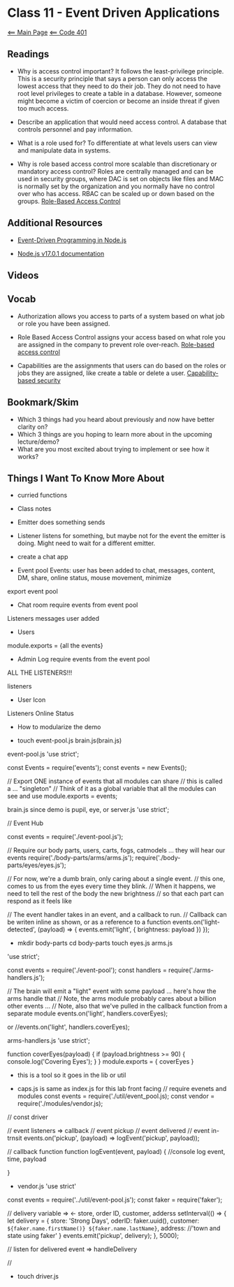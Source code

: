 # Class 11 - Event Driven Applications

[<== Main Page](../README.md)
[<== Code 401](../code401/code401.md)

## Readings

- Why is access control important? It follows the least-privilege principle. This is a security principle that says a person can only access the lowest access that they need to do their job. They do not need to have root level privileges to create a table in a database. However, someone might become a victim of coercion or become an inside threat if given too much access.

- Describe an application that would need access control. A database that controls personnel and pay information.

- What is a role used for? To differentiate at what levels users can view and manipulate data in systems.

- Why is role based access control more scalable than discretionary or mandatory access control? Roles are centrally managed and can be used in security groups, where DAC is set on objects like files and MAC is normally set by the organization and you normally have no control over who has access. RBAC can be scaled up or down based on the groups. [Role-Based Access Control](https://www.sciencedirect.com/topics/computer-science/role-based-access-control)

## Additional Resources

- [Event-Driven Programming in Node.js](https://www.digitalocean.com/community/tutorials/nodejs-event-driven-programming)

- [Node.js v17.0.1 documentation](https://nodejs.org/api/events.html)

## Videos

## Vocab

- Authorization allows you access to parts of a system based on what job or role you have been assigned.

- Role Based Access Control assigns your access based on what role you are assigned in the company to prevent role over-reach. [Role-based access control](https://en.wikipedia.org/wiki/Role-based_access_control)

- Capabilities are the assignments that users can do based on the roles or jobs they are assigned, like create a table or delete a user. [Capability-based security](https://en.wikipedia.org/wiki/Capability-based_security)

## Bookmark/Skim

- Which 3 things had you heard about previously and now have better clarity on?
- Which 3 things are you hoping to learn more about in the upcoming lecture/demo?
- What are you most excited about trying to implement or see how it works?

## Things I Want To Know More About

- curried functions

- Class notes

- Emitter does something sends 

- Listener listens for something, but maybe not for the event the emitter is doing. Might need to wait for a different emitter.

- create a chat app

- Event pool
Events: user has been added to chat, messages, content, DM, share, online status, mouse movement, minimize

export event pool

- Chat room
require events from event pool

Listeners
    messages
    user added

- Users

module.exports = {all the events}

- Admin Log
require events from the event pool

ALL THE LISTENERS!!!

listeners

- User Icon

Listeners
Online Status


- How to modularize the demo

- touch event-pool.js brain.js(brain.js)

event-pool.js
'use strict';

const Events = require('events');
const events = new Events();

// Export ONE instance of events that all modules can share
// this is called a ... "singleton"
// Think of it as a global variable that all the modules can see and use
module.exports = events;


brain.js since demo is pupil, eye, or server.js
'use strict';

// Event Hub

const events = require('./event-pool.js');

// Require our body parts, users, carts, fogs, catmodels ... they will hear our events
require('./body-parts/arms/arms.js');
require('./body-parts/eyes/eyes.js');

// For now, we're a dumb brain, only caring about a single event.
// this one, comes to us from the eyes every time they blink.
// When it happens, we need to tell the rest of the body the new brightness
// so that each part can respond as it feels like

// The event handler takes in an event, and a callback to run.
// Callback can be writen inline as shown, or as a reference to a function
events.on('light-detected', (payload) => {
  events.emit('light', { brightness: payload })
});

- mkdir body-parts 
cd body-parts
touch eyes.js arms.js

'use strict';

const events = require('./event-pool');
const handlers = require('./arms-handlers.js');

// The brain will emit a "light" event with some payload ... here's how the arms handle that
// Note, the arms module probably cares about a billion other events ...
// Note, also that we've pulled in the callback function from a separate module
events.on('light', handlers.coverEyes);

or 
//events.on('light', handlers.coverEyes);

arms-handlers.js
'use strict';

function coverEyes(payload) {
  if (payload.brightness >= 90) {
    console.log('Covering Eyes');
  }
}
module.exports = { coverEyes }

- this is a tool so it goes in the lib or util

- caps.js is same as index.js for this lab
front facing
// require evenets and modules
const events = require('./util/event_pool.js);
const vendor = require('./modules/vendor.js);

// const driver

// event listeners => callback
// event pickup
// event delivered
// event in-trnsit
events.on('pickup', (payload) => logEvent('pickup', payload));

// callback function
function logEvent(event, payload) {
    //console log event, time, payload

}


- vendor.js
'use strict'

const events = require('../util/event-pool.js');
const faker = require('faker');

// delivery variable => <- store, order ID, customer, adderss
setInterval(() => {
    let delivery = {
        store: 'Strong Days',
        oderID: faker.uuid(),
        customer: `${faker.name.firstName()} ${faker.name.lastName}`,
        address: //'town and state using faker'
    }
    events.emit('pickup', delivery);
}, 5000);

// listen for delivered event => handleDelivery

// 

- touch driver.js